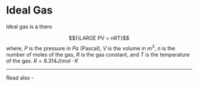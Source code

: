 # Ideal Gas
Ideal gas is a thero

$${\LARGE PV  = nRT}$$
where, *P* is the pressure in *Pa* (Pascal),
*V* is the volume in ${m^3}$,
*n* is the number of moles of the gas,
*R* is the gas constant, and
*T* is the temperature of the gas.
${R = 8.314 J/mol \cdot K}$

---
Read also - 
